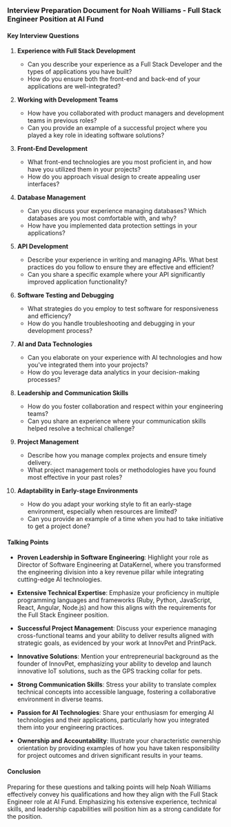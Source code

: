 ### Interview Preparation Document for Noah Williams - Full Stack Engineer Position at AI Fund

#### Key Interview Questions

1. **Experience with Full Stack Development**
   - Can you describe your experience as a Full Stack Developer and the types of applications you have built?
   - How do you ensure both the front-end and back-end of your applications are well-integrated?

2. **Working with Development Teams**
   - How have you collaborated with product managers and development teams in previous roles?
   - Can you provide an example of a successful project where you played a key role in ideating software solutions?

3. **Front-End Development**
   - What front-end technologies are you most proficient in, and how have you utilized them in your projects?
   - How do you approach visual design to create appealing user interfaces?

4. **Database Management**
   - Can you discuss your experience managing databases? Which databases are you most comfortable with, and why?
   - How have you implemented data protection settings in your applications?

5. **API Development**
   - Describe your experience in writing and managing APIs. What best practices do you follow to ensure they are effective and efficient?
   - Can you share a specific example where your API significantly improved application functionality?

6. **Software Testing and Debugging**
   - What strategies do you employ to test software for responsiveness and efficiency?
   - How do you handle troubleshooting and debugging in your development process?

7. **AI and Data Technologies**
   - Can you elaborate on your experience with AI technologies and how you've integrated them into your projects?
   - How do you leverage data analytics in your decision-making processes?

8. **Leadership and Communication Skills**
   - How do you foster collaboration and respect within your engineering teams?
   - Can you share an experience where your communication skills helped resolve a technical challenge?

9. **Project Management**
   - Describe how you manage complex projects and ensure timely delivery.
   - What project management tools or methodologies have you found most effective in your past roles?

10. **Adaptability in Early-stage Environments**
    - How do you adapt your working style to fit an early-stage environment, especially when resources are limited?
    - Can you provide an example of a time when you had to take initiative to get a project done?

#### Talking Points

- **Proven Leadership in Software Engineering**: Highlight your role as Director of Software Engineering at DataKernel, where you transformed the engineering division into a key revenue pillar while integrating cutting-edge AI technologies.

- **Extensive Technical Expertise**: Emphasize your proficiency in multiple programming languages and frameworks (Ruby, Python, JavaScript, React, Angular, Node.js) and how this aligns with the requirements for the Full Stack Engineer position.

- **Successful Project Management**: Discuss your experience managing cross-functional teams and your ability to deliver results aligned with strategic goals, as evidenced by your work at InnovPet and PrintPack.

- **Innovative Solutions**: Mention your entrepreneurial background as the founder of InnovPet, emphasizing your ability to develop and launch innovative IoT solutions, such as the GPS tracking collar for pets.

- **Strong Communication Skills**: Stress your ability to translate complex technical concepts into accessible language, fostering a collaborative environment in diverse teams.

- **Passion for AI Technologies**: Share your enthusiasm for emerging AI technologies and their applications, particularly how you integrated them into your engineering practices.

- **Ownership and Accountability**: Illustrate your characteristic ownership orientation by providing examples of how you have taken responsibility for project outcomes and driven significant results in your teams.

#### Conclusion
Preparing for these questions and talking points will help Noah Williams effectively convey his qualifications and how they align with the Full Stack Engineer role at AI Fund. Emphasizing his extensive experience, technical skills, and leadership capabilities will position him as a strong candidate for the position.